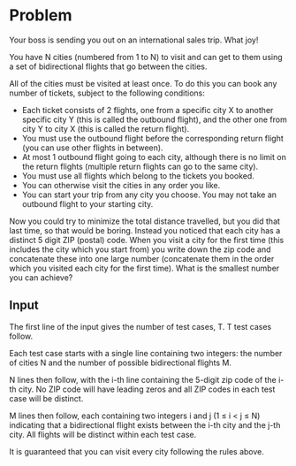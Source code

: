 # Problem

Your boss is sending you out on an international sales trip. What joy!

You have N cities (numbered from 1 to N) to visit and can get to them using a set of bidirectional flights that go between the cities.

All of the cities must be visited at least once. To do this you can book any number of tickets, subject to the following conditions:

- Each ticket consists of 2 flights, one from a specific city X to another specific city Y (this is called the outbound flight), and the other one from city Y to city X (this is called the return flight).
- You must use the outbound flight before the corresponding return flight (you can use other flights in between).
- At most 1 outbound flight going to each city, although there is no limit on the return flights (multiple return flights can go to the same city).
- You must use all flights which belong to the tickets you booked.
- You can otherwise visit the cities in any order you like.
- You can start your trip from any city you choose. You may not take an outbound flight to your starting city.

Now you could try to minimize the total distance travelled, but you did that last time, so that would be boring. Instead you noticed that each city has a distinct 5 digit ZIP (postal) code. When you visit a city for the first time (this includes the city which you start from) you write down the zip code and concatenate these into one large number (concatenate them in the order which you visited each city for the first time). What is the smallest number you can achieve?

## Input

The first line of the input gives the number of test cases, T. T test cases follow.

Each test case starts with a single line containing two integers: the number of cities N and the number of possible bidirectional flights M.

N lines then follow, with the i-th line containing the 5-digit zip code of the i-th city. No ZIP code will have leading zeros and all ZIP codes in each test case will be distinct.

M lines then follow, each containing two integers i and j (1 ≤ i < j ≤ N) indicating that a bidirectional flight exists between the i-th city and the j-th city. All flights will be distinct within each test case.

It is guaranteed that you can visit every city following the rules above.
